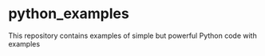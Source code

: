 # python_examples
This repository contains examples of simple but powerful Python code with examples
